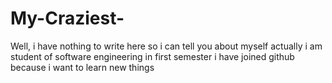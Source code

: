 # My-Craziest-
Well, i have nothing to write here so i can tell you about myself actually i am student of software engineering in first semester i have joined github because i want to learn new things

